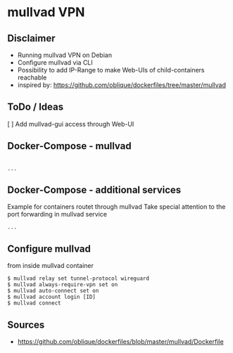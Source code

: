 # mullvad VPN
## Disclaimer
- Running mullvad VPN on Debian
- Configure mullvad via CLI
- Possibility to add IP-Range to make Web-UIs of child-containers reachable
- inspired by: https://github.com/oblique/dockerfiles/tree/master/mullvad
## ToDo / Ideas
[ ] Add mullvad-gui access through Web-UI
## Docker-Compose - mullvad
```

...
```
## Docker-Compose - additional services
Example for containers routet through mullvad
Take special attention to the port forwarding in mullvad service
```
...

```
## Configure mullvad
from inside mullvad container
```
$ mullvad relay set tunnel-protocol wireguard
$ mullvad always-require-vpn set on
$ mullvad auto-connect set on
$ mullvad account login [ID]
$ mullvad connect
```
## Sources
- https://github.com/oblique/dockerfiles/blob/master/mullvad/Dockerfile

